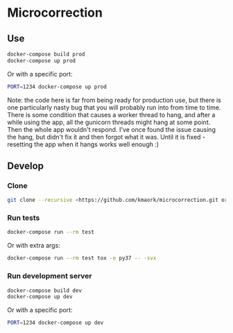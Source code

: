 # Microcorrection
## Use
```bash
docker-compose build prod
docker-compose up prod
```
Or with a specific port:
```bash
PORT=1234 docker-compose up prod
```
Note: the code here is far from being ready for production use, but there is one particularly
nasty bug that you will probably run into from time to time. There is some condition that causes a worker thread
to hang, and after a while using the app, all the gunicorn threads might hang at some point. Then the
whole app wouldn't respond. I've once found the issue causing the hang, but didn't fix it and then forgot
what it was. Until it is fixed - resetting the app when it hangs works well enough :)

## Develop
### Clone
```bash
git clone --recursive <https://github.com/kmaork/microcorrection.git or git@github.com:kmaork/microcorrection.git>
```

### Run tests
```bash
docker-compose run --rm test
```
Or with extra args:
```bash
docker-compose run --rm test tox -e py37 -- -svx
```

### Run development server
```bash
docker-compose build dev
docker-compose up dev
```
Or with a specific port:
```bash
PORT=1234 docker-compose up dev
```
